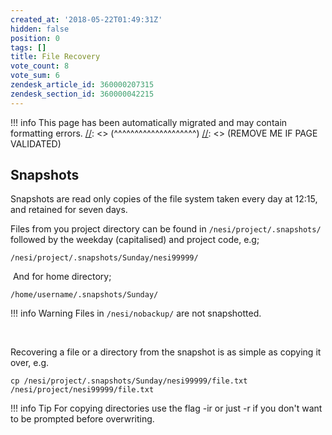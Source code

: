 ```yaml
---
created_at: '2018-05-22T01:49:31Z'
hidden: false
position: 0
tags: []
title: File Recovery
vote_count: 8
vote_sum: 6
zendesk_article_id: 360000207315
zendesk_section_id: 360000042215
---
```




[//]: <> (REMOVE ME IF PAGE VALIDATED)
[//]: <> (vvvvvvvvvvvvvvvvvvvv)
!!! info
    This page has been automatically migrated and may contain formatting errors.
[//]: <> (^^^^^^^^^^^^^^^^^^^^)
[//]: <> (REMOVE ME IF PAGE VALIDATED)

## Snapshots

Snapshots are read only copies of the file system taken every day at
12:15, and retained for seven days.  
  
Files from you project directory can be found
in `/nesi/project/.snapshots/` followed by the weekday (capitalised) and
project code, e.g;

``` sl
/nesi/project/.snapshots/Sunday/nesi99999/
```

 And for home directory;

``` sl
/home/username/.snapshots/Sunday/
```
!!! info Warning
     Files in `/nesi/nobackup/` are not snapshotted.

 

Recovering a file or a directory from the snapshot is as simple as
copying it over, e.g.

``` sl
cp /nesi/project/.snapshots/Sunday/nesi99999/file.txt /nesi/project/nesi99999/file.txt
```
!!! info Tip
     For copying directories use the flag -ir or just -r if you don't want
     to be prompted before overwriting.
